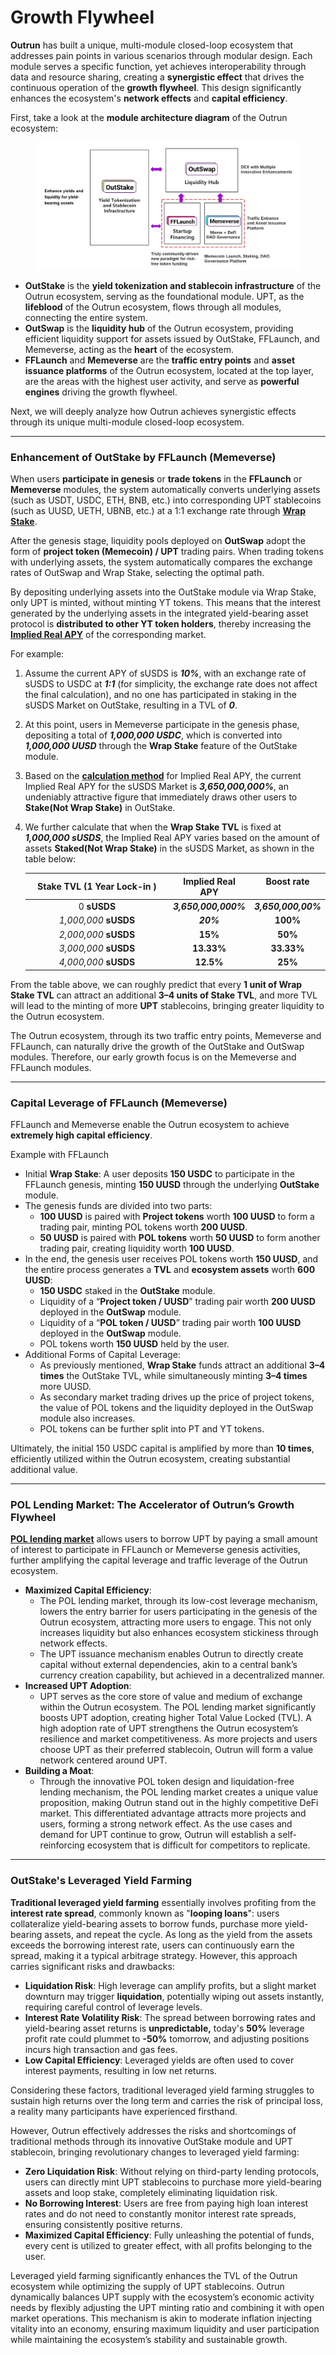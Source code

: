 # Growth Flywheel

**Outrun** has built a unique, multi-module closed-loop ecosystem that addresses pain points in various scenarios through modular design. Each module serves a specific function, yet achieves interoperability through data and resource sharing, creating a **synergistic effect** that drives the continuous operation of the **growth flywheel**. This design significantly enhances the ecosystem's **network effects** and **capital efficiency**.


First, take a look at the **module architecture diagram** of the Outrun ecosystem:

<figure><img src=".gitbook/assets/image.png" alt=""><figcaption></figcaption></figure>

* **OutStake** is the **yield tokenization and stablecoin infrastructure** of the Outrun ecosystem, serving as the foundational module. UPT, as the **lifeblood** of the Outrun ecosystem, flows through all modules, connecting the entire system.
* **OutSwap** is the **liquidity hub** of the Outrun ecosystem, providing efficient liquidity support for assets issued by OutStake, FFLaunch, and Memeverse, acting as the **heart** of the ecosystem.
* **FFLaunch** and **Memeverse** are the **traffic entry points** and **asset issuance platforms** of the Outrun ecosystem, located at the top layer, are the areas with the highest user activity, and serve as **powerful engines** driving the growth flywheel.

Next, we will deeply analyze how Outrun achieves synergistic effects through its unique multi-module closed-loop ecosystem.

***

### **Enhancement of OutStake by FFLaunch (Memeverse)**&#xD;

When users **participate in genesis** or **trade tokens** in the **FFLaunch** or **Memeverse** modules, the system automatically converts underlying assets (such as USDT, USDC, ETH, BNB, etc.) into corresponding UPT stablecoins (such as UUSD, UETH, UBNB, etc.) at a 1:1 exchange rate through [**Wrap Stake**](outstake/yield-tokenization/upt.md#wrap-stake).


After the genesis stage, liquidity pools deployed on **OutSwap** adopt the form of **project token (Memecoin) / UPT** trading pairs. When trading tokens with underlying assets, the system automatically compares the exchange rates of OutSwap and Wrap Stake, selecting the optimal path.


By depositing underlying assets into the OutStake module via Wrap Stake, only UPT is minted, without minting YT tokens. This means that the interest generated by the underlying assets in the integrated yield-bearing asset protocol is **distributed to other YT token holders**, thereby increasing the [**Implied Real APY**](outstake/glossary/implied-real-apy.md) of the corresponding market.

For example:

1. Assume the current APY of sUSDS is _**10%**_, with an exchange rate of sUSDS to USDC at _**1:1**_ (for simplicity, the exchange rate does not affect the final calculation), and no one has participated in staking in the sUSDS Market on OutStake, resulting in a TVL of _**0**_.
2. At this point, users in Memeverse participate in the genesis phase, depositing a total of _**1,000,000 USDC**_, which is converted into _**1,000,000 UUSD**_ through the **Wrap Stake** feature of the OutStake module.
3. Based on the [**calculation method**](outstake/glossary/implied-real-apy.md) for Implied Real APY, the current Implied Real APY for the sUSDS Market is _**3,650,000,000%**_, an undeniably attractive figure that immediately draws other users to **Stake(Not Wrap Stake)** in OutStake.
4.  We further calculate that when the **Wrap Stake TVL** is fixed at _**1,000,000 sUSDS**_, the Implied Real APY varies based on the amount of assets **Staked(Not Wrap Stake)** in the sUSDS Market, as shown in the table below:

    <table data-full-width="true"><thead><tr><th width="219.2855224609375" align="center">Stake TVL (1 Year Lock-in )</th><th align="center" valign="middle">Implied Real APY</th><th align="center" valign="top">Boost rate</th></tr></thead><tbody><tr><td align="center">0 <strong>sUSDS</strong></td><td align="center" valign="middle"><em><strong>3,650,000,000%</strong></em></td><td align="center" valign="top"><em><strong>3,650,000,00%</strong></em></td></tr><tr><td align="center"><em>1,000,000</em> <strong>sUSDS</strong></td><td align="center" valign="middle"><em><strong>20%</strong></em></td><td align="center" valign="top"><strong>100%</strong></td></tr><tr><td align="center"><em>2,000,000</em> <strong>sUSDS</strong></td><td align="center" valign="middle"><strong>15%</strong></td><td align="center" valign="top"><strong>50%</strong></td></tr><tr><td align="center"><em>3,000,000</em> <strong>sUSDS</strong></td><td align="center" valign="middle"><strong>13.33%</strong></td><td align="center" valign="top"><strong>33.33%</strong></td></tr><tr><td align="center"><em>4,000,000</em> <strong>sUSDS</strong></td><td align="center" valign="middle"><strong>12.5%</strong></td><td align="center" valign="top"><strong>25%</strong></td></tr></tbody></table>

From the table above, we can roughly predict that every **1 unit of Wrap Stake TVL** can attract an additional **3–4 units of Stake TVL**, and more TVL will lead to the minting of more **UPT** stablecoins, bringing greater liquidity to the Outrun ecosystem.


The Outrun ecosystem, through its two traffic entry points, Memeverse and FFLaunch, can naturally drive the growth of the OutStake and OutSwap modules. Therefore, our early growth focus is on the Memeverse and FFLaunch modules.

***

### **Capital Leverage of FFLaunch (Memeverse)**&#xD;

FFLaunch and Memeverse enable the Outrun ecosystem to achieve **extremely high capital efficiency**.

Example with FFLaunch

* Initial **Wrap Stake**: A user deposits **150 USDC** to participate in the FFLaunch genesis, minting **150 UUSD** through the underlying **OutStake** module.
* The genesis funds are divided into two parts:
  * **100 UUSD** is paired with **Project tokens** worth **100 UUSD** to form a trading pair, minting POL tokens worth **200 UUSD**.
  * **50 UUSD** is paired with **POL tokens** worth **50 UUSD** to form another trading pair, creating liquidity worth **100 UUSD**.
* In the end, the genesis user receives POL tokens worth **150 UUSD**, and the entire process generates a **TVL** and **ecosystem assets** worth **600 UUSD**:
  * **150 USDC** staked in the **OutStake** module.
  * Liquidity of a “**Project token / UUSD**” trading pair worth **200 UUSD** deployed in the **OutSwap** module.
  * Liquidity of a “**POL token / UUSD**” trading pair worth **100 UUSD** deployed in the **OutSwap** module.
  * POL tokens worth **150 UUSD** held by the user.
* Additional Forms of Capital Leverage:
  * As previously mentioned, **Wrap Stake** funds attract an additional **3–4 times** the OutStake TVL, while simultaneously minting **3–4 times** more UUSD.
  * As secondary market trading drives up the price of project tokens, the value of POL tokens and the liquidity deployed in the OutSwap module also increases.
  * POL tokens can be further split into PT and YT tokens.

Ultimately, the initial 150 USDC capital is amplified by more than **10 times**, efficiently utilized within the Outrun ecosystem, creating substantial additional value.

***

### **POL Lending Market: The Accelerator of Outrun’s Growth Flywheel**


[**POL lending market**](fflaunch/proof-of-liquidity-token/pol-lending-market.md) allows users to borrow UPT by paying a small amount of interest to participate in FFLaunch or Memeverse genesis activities, further amplifying the capital leverage and traffic leverage of the Outrun ecosystem.

*
  **Maximized Capital Efficiency**:
  * The POL lending market, through its low-cost leverage mechanism, lowers the entry barrier for users participating in the genesis of the Outrun ecosystem, attracting more users to engage. This not only increases liquidity but also enhances ecosystem stickiness through network effects.
  * The UPT issuance mechanism enables Outrun to directly create capital without external dependencies, akin to a central bank’s currency creation capability, but achieved in a decentralized manner.&#x20;
* **Increased UPT Adoption**:
  * UPT serves as the core store of value and medium of exchange within the Outrun ecosystem. The POL lending market significantly boosts UPT adoption, creating higher Total Value Locked (TVL). A high adoption rate of UPT strengthens the Outrun ecosystem’s resilience and market competitiveness. As more projects and users choose UPT as their preferred stablecoin, Outrun will form a value network centered around UPT.&#x20;
* **Building a Moat**:
  * Through the innovative POL token design and liquidation-free lending mechanism, the POL lending market creates a unique value proposition, making Outrun stand out in the highly competitive DeFi market. This differentiated advantage attracts more projects and users, forming a strong network effect. As the use cases and demand for UPT continue to grow, Outrun will establish a self-reinforcing ecosystem that is difficult for competitors to replicate.

***

### **OutStake's Leveraged Yield Farming**

**Traditional leveraged yield farming** essentially involves profiting from the **interest rate spread**, commonly known as "**looping loans**": users collateralize yield-bearing assets to borrow funds, purchase more yield-bearing assets, and repeat the cycle. As long as the yield from the assets exceeds the borrowing interest rate, users can continuously earn the spread, making it a typical arbitrage strategy. However, this approach carries significant risks and drawbacks:

* **Liquidation Risk**: High leverage can amplify profits, but a slight market downturn may trigger **liquidation**, potentially wiping out assets instantly, requiring careful control of leverage levels.
* **Interest Rate Volatility Risk**: The spread between borrowing rates and yield-bearing asset returns is **unpredictable,** today's **50%** leverage profit rate could plummet to **-50%** tomorrow, and adjusting positions incurs high transaction and gas fees.
* **Low Capital Efficiency**: Leveraged yields are often used to cover interest payments, resulting in low net returns.

Considering these factors, traditional leveraged yield farming struggles to sustain high returns over the long term and carries the risk of principal loss, a reality many participants have experienced firsthand.

However, Outrun effectively addresses the risks and shortcomings of traditional methods through its innovative OutStake module and UPT stablecoin, bringing revolutionary changes to leveraged yield farming:

* **Zero Liquidation Risk**: Without relying on third-party lending protocols, users can directly mint UPT stablecoins to purchase more yield-bearing assets and loop stake, completely eliminating liquidation risk.
* **No Borrowing Interest**: Users are free from paying high loan interest rates and do not need to constantly monitor interest rate spreads, ensuring consistently positive returns.
* **Maximized Capital Efficiency**: Fully unleashing the potential of funds, every cent is utilized to greater effect, with all profits belonging to the user.

Leveraged yield farming significantly enhances the TVL of the Outrun ecosystem while optimizing the supply of UPT stablecoins. Outrun dynamically balances UPT supply with the ecosystem’s economic activity needs by flexibly adjusting the UPT minting ratio and combining it with open market operations. This mechanism is akin to moderate inflation injecting vitality into an economy, ensuring maximum liquidity and user participation while maintaining the ecosystem’s stability and sustainable growth.
